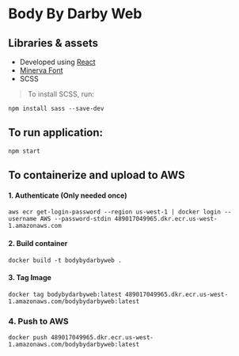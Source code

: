 # Body By Darby Web
## Libraries & assets
- Developed using [React](https://reactjs.org/docs/create-a-new-react-app.html)
- [Minerva Font](https://eng.m.fontke.com/font/11589742/download/#google_vignette)
- SCSS
> To install SCSS, run:
```
npm install sass --save-dev
```

## To run application:
```
npm start
```

## To containerize and upload to AWS

#### 1. Authenticate (Only needed once)
```
aws ecr get-login-password --region us-west-1 | docker login --username AWS --password-stdin 489017049965.dkr.ecr.us-west-1.amazonaws.com
```

#### 2. Build container
```
docker build -t bodybydarbyweb .
```

#### 3. Tag Image
```
docker tag bodybydarbyweb:latest 489017049965.dkr.ecr.us-west-1.amazonaws.com/bodybydarbyweb:latest
```

### 4. Push to AWS
```
docker push 489017049965.dkr.ecr.us-west-1.amazonaws.com/bodybydarbyweb:latest
```